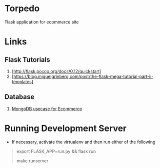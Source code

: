 Torpedo
=======

Flask application for ecommerce site


Links
=====

Flask Tutorials
--------------
1. [http://flask.pocoo.org/docs/0.12/quickstart]
2. [https://blog.miguelgrinberg.com/post/the-flask-mega-tutorial-part-ii-templates]

Database
---------
1. [MongoDB usecase for Ecommerce](https://docs.mongodb.com/ecosystem/use-cases/product-catalog/)


Running Development Server
==========================
- If necessary, activate the virtualenv and then run either of the following
> export FLASK_APP=run.py && flask run
> 
> make runserver
